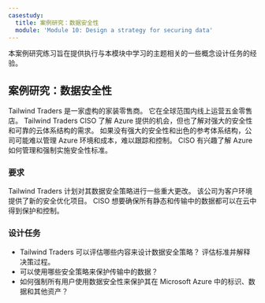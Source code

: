 ```yaml
---
casestudy:
  title: 案例研究：数据安全性
  module: 'Module 10: Design a strategy for securing data'
---
```


本案例研究练习旨在提供执行与本模块中学习的主题相关的一些概念设计任务的经验。

## 案例研究：数据安全性

Tailwind Traders 是一家虚构的家装零售商。 它在全球范围内线上运营五金零售店。 Tailwind Traders CISO 了解 Azure 提供的机会，但也了解对强大的安全性和可靠的云体系结构的需求。 如果没有强大的安全性和出色的参考体系结构，公司可能难以管理 Azure 环境和成本，难以跟踪和控制。 CISO 有兴趣了解 Azure 如何管理和强制实施安全性标准。

### 要求

Tailwind Traders 计划对其数据安全策略进行一些重大更改。 该公司为客户环境提供了新的安全优化项目。 CISO 想要确保所有静态和传输中的数据都可以在云中得到保护和控制。

### 设计任务

-   Tailwind Traders 可以评估哪些内容来设计数据安全策略？ 评估标准并解释决策过程。
-   可以使用哪些安全策略来保护传输中的数据？
- 如何强制所有用户使用数据安全性来保护其在 Microsoft Azure 中的标识、数据和其他资产？
